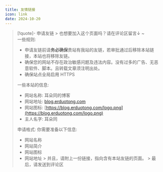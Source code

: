 ```yaml
---
title: 友情链接
icon: link
date: 2024-10-20
---
```


<VPCard
title="MSDNicrosoft"
desc="一只可爱的小懒猫~"
logo="https://assets.msdnicrosoft.work/img/favicon.webp"
link="https://msdnicrosoft.work/"
/>
<VPCard
title="墨七"
desc="专心致志做事，大气温和待人。"
logo="https://file.mo7.cc/static/lxh_gif/lxh_71.gif"
link="https://blog.mo7.cc"
/>
<VPCard
title="洛元の小屋"
desc="专心致志做事，大气温和待人。"
logo="https://blog.dimeta.top/upload/avatar.jpg"
link="https://blog.dimeta.top/"
/>


> [!quote]- 申请友链 >
> 也想要加入这个页面吗？请在评论区留言↓ ~  
> 一些规则:
> - 申请友链前请**务必确保**贵站有我站的友链，若审批通过后移除本站链接，本站也将移除友链。
> - 确保您的网站不存在政治敏感问题及违法内容。没有过多的广告、无恶意软件、脚本。且转载文章须注明出处。
> - 确保站点全局启用 HTTPS
>
> 一些本站的信息:
> - 网站名称: 耳朵同的博客
> - 网站地址: [blog.erduotong.com](https://erduotong.github.io)
> - 网站图标: [https://blog.erduotong.com/logo.png](https://blog.erduotong.com/logo.png)
> - 主人名字: 耳朵同
>
> 申请格式:
> 你需要准备以下信息:
> - 网站名称
> - 网站简介
> - 网站图标
> - 网站地址
    > 并且，请附上一份链接，指向含有本站友链的页面。
    > 最后，请发送到评论区
